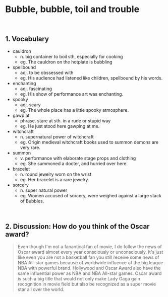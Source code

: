 # Bubble, bubble, toil and trouble
</br>

## 1. Vocabulary

- cauldron
	- n. big container to boil sth, especially for cooking
	- eg. The cauldron on the hotplate is bubbling 
- spellbound
	- adj. to be obssessed with 
	- eg. His audience had listened like children, spellbound by his words.
- enchanting
	- adj. fascinating
	- eg. His show of performance art was enchanting.
- spooky
	- adj. scary
	- eg. The whole place has a little spooky atmosphere.
- gawp at
	- phrase. stare at sth. in a rude or stupid way
	- eg. He just stood here gawping at me.
- witchcraft
	- n. supernatural power of witchcraft
	- eg. Origin medieval witchcraft books used to summon demons are very rare.
- summon
	- v. performance with elaborate stage props and clothing 
	- eg. She summoned a docter, and hurried over here.
- bracelet
  - n. round jewelry worn on the wrist
  - eg. Her bracelet is a rare jewelry.
- sorcery
  - n. super natural power
  - eg. Women accused of sorcery, were weighed against a large stack of Bubbles.

</br>

## 2. Discussion: How do you think of the Oscar award?

> Even though I'm not a fanantical fan of movie, I do follow the news of Oscar award almost every year consciously or unconsciously. It's just like even you are not a basketball fan you still receive some news of NBA All-star games because of worldwide influence of the big league NBA with powerful brand. Hollywood and Oscar Award also have the same influential power as NBA and NBA All-star games. Oscar award is such a big title that would not only make Lady Gaga gain recognition in movie field but also be recognized as a super movie star all over the world.
